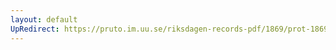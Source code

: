 ```yaml
---
layout: default
UpRedirect: https://pruto.im.uu.se/riksdagen-records-pdf/1869/prot-1869--ak--505.pdf
---
```

